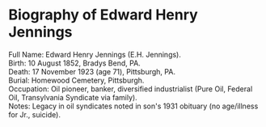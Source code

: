 # Biography of Edward Henry Jennings

Full Name: Edward Henry Jennings (E.H. Jennings).  
Birth: 10 August 1852, Bradys Bend, PA.  
Death: 17 November 1923 (age 71), Pittsburgh, PA.  
Burial: Homewood Cemetery, Pittsburgh.  
Occupation: Oil pioneer, banker, diversified industrialist (Pure Oil, Federal Oil, Transylvania Syndicate via family).  
Notes: Legacy in oil syndicates noted in son's 1931 obituary (no age/illness for Jr., suicide).
